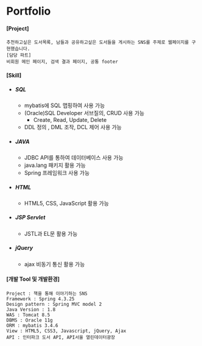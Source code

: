 # Portfolio
#### [Project]
    추천하고싶은 도서목록, 남들과 공유하고싶은 도서들을 게시하는 SNS를 주제로 웹페이지를 구현했습니다.
    [담당 파트]
    비회원 메인 페이지, 검색 결과 페이지, 공통 footer

#### [Skill]

* ##### *SQL*
    * mybatis에 SQL 맵핑하여 사용 가능
    * (Oracle)SQL Developer 서브질의, CRUD 사용 가능
        * Create, Read, Update, Delete
    * DDL 정의 , DML 조작, DCL 제어 사용 가능

* ##### *JAVA*
    * JDBC API를 통하여 데이터베이스 사용 가능
    * java.lang 패키지 활용 가능
    * Spring 프레임워크 사용 가능

* ##### *HTML*
    * HTML5, CSS, JavaScript 활용 가능

* ##### *JSP Servlet*
    * JSTL과 EL문 활용 가능

* ##### *jQuery*
    * ajax 비동기 통신 활용 가능

#### [개발 Tool 및 개발환경]
    Project : 책을 통해 이야기하는 SNS
    Framework : Spring 4.3.25
    Design pattern : Spring MVC model 2
    Java Version : 1.8
    WAS : Tomcat 8.5
    DBMS : Oracle 11g
    ORM : mybatis 3.4.6
    View : HTML5, CSS3, Javascript, jQuery, Ajax
    API : 인터파크 도서 API, API서울 열린데이터광장
